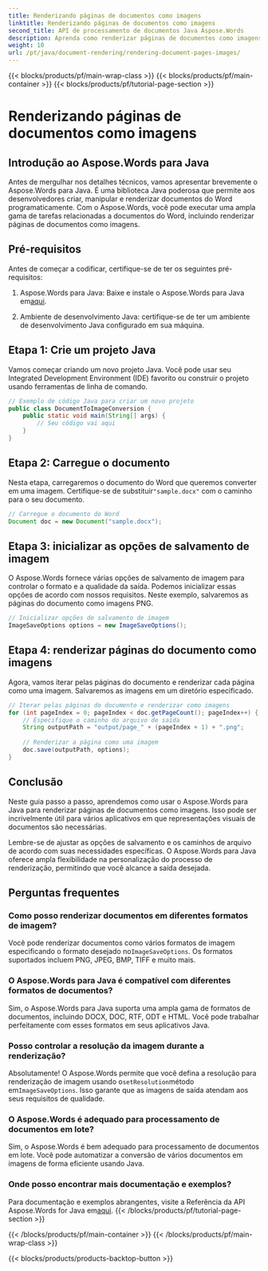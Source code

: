 ```yaml
---
title: Renderizando páginas de documentos como imagens
linktitle: Renderizando páginas de documentos como imagens
second_title: API de processamento de documentos Java Aspose.Words
description: Aprenda como renderizar páginas de documentos como imagens usando Aspose.Words para Java. Guia passo a passo com exemplos de código para conversão eficiente de documentos.
weight: 10
url: /pt/java/document-rendering/rendering-document-pages-images/
---
```


{{< blocks/products/pf/main-wrap-class >}}
{{< blocks/products/pf/main-container >}}
{{< blocks/products/pf/tutorial-page-section >}}

# Renderizando páginas de documentos como imagens


## Introdução ao Aspose.Words para Java

Antes de mergulhar nos detalhes técnicos, vamos apresentar brevemente o Aspose.Words para Java. É uma biblioteca Java poderosa que permite aos desenvolvedores criar, manipular e renderizar documentos do Word programaticamente. Com o Aspose.Words, você pode executar uma ampla gama de tarefas relacionadas a documentos do Word, incluindo renderizar páginas de documentos como imagens.

## Pré-requisitos

Antes de começar a codificar, certifique-se de ter os seguintes pré-requisitos:

1.  Aspose.Words para Java: Baixe e instale o Aspose.Words para Java em[aqui](https://releases.aspose.com/words/java/).

2. Ambiente de desenvolvimento Java: certifique-se de ter um ambiente de desenvolvimento Java configurado em sua máquina.

## Etapa 1: Crie um projeto Java

Vamos começar criando um novo projeto Java. Você pode usar seu Integrated Development Environment (IDE) favorito ou construir o projeto usando ferramentas de linha de comando.

```java
// Exemplo de código Java para criar um novo projeto
public class DocumentToImageConversion {
    public static void main(String[] args) {
        // Seu código vai aqui
    }
}
```

## Etapa 2: Carregue o documento

Nesta etapa, carregaremos o documento do Word que queremos converter em uma imagem. Certifique-se de substituir`"sample.docx"` com o caminho para o seu documento.

```java
// Carregue o documento do Word
Document doc = new Document("sample.docx");
```

## Etapa 3: inicializar as opções de salvamento de imagem

O Aspose.Words fornece várias opções de salvamento de imagem para controlar o formato e a qualidade da saída. Podemos inicializar essas opções de acordo com nossos requisitos. Neste exemplo, salvaremos as páginas do documento como imagens PNG.

```java
// Inicializar opções de salvamento de imagem
ImageSaveOptions options = new ImageSaveOptions();
```

## Etapa 4: renderizar páginas do documento como imagens

Agora, vamos iterar pelas páginas do documento e renderizar cada página como uma imagem. Salvaremos as imagens em um diretório especificado.

```java
// Iterar pelas páginas do documento e renderizar como imagens
for (int pageIndex = 0; pageIndex < doc.getPageCount(); pageIndex++) {
    // Especifique o caminho do arquivo de saída
    String outputPath = "output/page_" + (pageIndex + 1) + ".png";
    
    // Renderizar a página como uma imagem
    doc.save(outputPath, options);
}
```

## Conclusão

Neste guia passo a passo, aprendemos como usar o Aspose.Words para Java para renderizar páginas de documentos como imagens. Isso pode ser incrivelmente útil para vários aplicativos em que representações visuais de documentos são necessárias.

Lembre-se de ajustar as opções de salvamento e os caminhos de arquivo de acordo com suas necessidades específicas. O Aspose.Words para Java oferece ampla flexibilidade na personalização do processo de renderização, permitindo que você alcance a saída desejada.

## Perguntas frequentes

### Como posso renderizar documentos em diferentes formatos de imagem?

 Você pode renderizar documentos como vários formatos de imagem especificando o formato desejado no`ImageSaveOptions`. Os formatos suportados incluem PNG, JPEG, BMP, TIFF e muito mais.

### O Aspose.Words para Java é compatível com diferentes formatos de documentos?

Sim, o Aspose.Words para Java suporta uma ampla gama de formatos de documentos, incluindo DOCX, DOC, RTF, ODT e HTML. Você pode trabalhar perfeitamente com esses formatos em seus aplicativos Java.

### Posso controlar a resolução da imagem durante a renderização?

 Absolutamente! O Aspose.Words permite que você defina a resolução para renderização de imagem usando o`setResolution`método em`ImageSaveOptions`. Isso garante que as imagens de saída atendam aos seus requisitos de qualidade.

### O Aspose.Words é adequado para processamento de documentos em lote?

Sim, o Aspose.Words é bem adequado para processamento de documentos em lote. Você pode automatizar a conversão de vários documentos em imagens de forma eficiente usando Java.

### Onde posso encontrar mais documentação e exemplos?

 Para documentação e exemplos abrangentes, visite a Referência da API Aspose.Words for Java em[aqui](https://reference.aspose.com/words/java/).
{{< /blocks/products/pf/tutorial-page-section >}}

{{< /blocks/products/pf/main-container >}}
{{< /blocks/products/pf/main-wrap-class >}}

{{< blocks/products/products-backtop-button >}}
